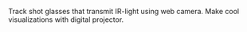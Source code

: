 Track shot glasses that transmit IR-light using web camera. Make cool visualizations with digital projector.